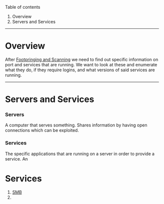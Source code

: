 Table of contents
1. Overview
2. Servers and Services 

---
# Overview

After [Footpringing and Scanning](Footprinting_Scanning) we need to find out specific information on port and services that are running. We want to look at these and enumerate what they do, if they require logins, and what versions of said services are running.

---
# Servers and Services
### Servers
A computer that serves something. Shares information by having open connections which can be exploited.
### Services
The specific applications that are running on a server in order to provide a service. An 

# Services
1. [SMB](../../Services/SMB)
2. 
